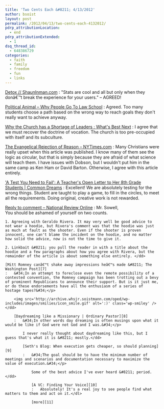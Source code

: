 ```yaml
---
title: 'Two Cents Each &#8211; 4/13/2012'
author: bsoist
layout: post
permalink: /2012/04/13/two-cents-each-4132012/
pdrp_attributionLocation:
  - end
pdrp_attributionExtended:
  - 1
dsq_thread_id:
  - 648386729
categories:
  - faith
  - family
  - freedom
  - fun
  - links
---
```

[Detox // ShaunInman.com][1]
:   &#34;Stats are cool and all but only when they donâ€™t break the experience for your users.&#34; &#8211; AGREED!

[Political Animal &#8211; Why People Go To Law School][2]
:   Agreed. Too many students choose a path based on the wrong way to reach goals they don't really want to achieve anyway.

[Why the Church has a Shortage of Leaders : What's Best Next][3]
:   I agree that we must recover the doctrine of vocation. The church is too pre-occupied with itself and its subculture.

[The Evangelical Rejection of Reason &#8211; NYTimes.com][4]
:   Many Christians were really upset when this article was published. I know many of them see the logic as circular, but that is simply because they are afraid of what science will teach them. I have issues with Dobson, but I wouldn't put him in the same camp as Ken Ham or David Barton. Otherwise, I agree with this article entirely.

['A Test You Need to Fail': A Teacher's Open Letter to Her 8th Grade Students | Common Dreams][5]
:   Excellent! We are absolutely testing for the wrong things. Student are taught to play a game, to fill in the circles, to meet all the requirements. Doing original, creative work is not rewarded.

[Reply to comment &#8211; National Review Online][6]
:   Mr. Sowell,  
    You should be ashamed of yourself on two counts.</p> 
    
    1. Agreeing with Geraldo Rivera. It may very well be good advice to not wear a hoodie, but Rivera's comment was that the hoodie was just as much at fault as the shooter. Even if the shooter is proven innocent, one can't blame the incident on the hoodie, and no matter how solid the advice, now is not the time to give it.
    
    2. Linkbait &#8211; you pull the reader in with a title about the hoodie and a few paragraphs about how you agree with Rivera, but the remainder of the article is about something else entirely. </dd> 
    
    [Mitt Romney canâ€™t shake away impressions heâ€™s made &#8211; The Washington Post][7]
    :   &#34;In an attempt to foreclose even the remote possibility of a contested convention, the Romney campaign has been trotting out a bevy of prominent Republicans to announce their support. But is it just me, or do these endorsements have all the enthusiasm of a series of hostage tapes?&#34;</p> 
        
        <img src='http://archive.whsjr.soistmann.com/oped/wp-includes/images/smilies/icon_smile.gif' alt=':)' class='wp-smiley' /> </dd> 
        
        [Daydreaming like a Missionary | Ordinary Pastor][8]
        :   &#34;In other words day dreaming is often musings upon what it would be like if God were not God and I was.&#34;</p> 
            
            I never really thought about daydreaming like this, but I guess that's what it is &#8211; mostly.</dd> 
            
            [Seth's Blog: When execution gets cheaper, so should planning][9]
            :   &#34;The goal should be to have the minimum number of meetings and scenarios and documentation necessary to maximize the value of execution.&#34;</p> 
                
                Some of the best advice I've ever heard &#8211; period.</dd> 
                
                [A VC: Finding Your Voice][10]
                :   Absolutely! It's a real joy to see people find what matters to them and act on it.</dl> 
                
                [more][11]

 [1]: http://shauninman.com/archive/2012/01/19/detox
 [2]: http://www.washingtonmonthly.com/political-animal-a/2012_03/why_people_go_to_law_school036117.php
 [3]: http://www.whatsbestnext.com/2012/03/why-the-church-has-a-shortage-of-leaders/
 [4]: http://www.nytimes.com/2011/10/18/opinion/the-evangelical-rejection-of-reason.html?_r=1
 [5]: https://www.commondreams.org/view/2012/03/23-8
 [6]: http://www.nationalreview.com/comment/reply/294456
 [7]: http://www.washingtonpost.com/opinions/mitt-romney-cant-shake-away-impressions-hes-made/2012/04/02/gIQA1rlhrS_story.html
 [8]: http://www.ordinarypastor.com/?p=10138&utm_source=feedburner&utm_medium=feed&utm_campaign=Feed%3A+Irishcalvinistcom+%28Irish+Calvinist%29
 [9]: http://sethgodin.typepad.com/seths_blog/2012/04/when-execution-gets-cheaper-so-should-planning.html?utm_source=feedburner&utm_medium=feed&utm_campaign=Feed%3A+typepad%2Fsethsmainblog+%28Seth%27s+Blog%29
 [10]: http://www.avc.com/a_vc/2012/04/finding-your-voice.html?utm_source=feedburner&utm_medium=feed&utm_campaign=Feed%3A+AVc+%28A+VC%29
 [11]: http://delicious.com/bsoist/o
